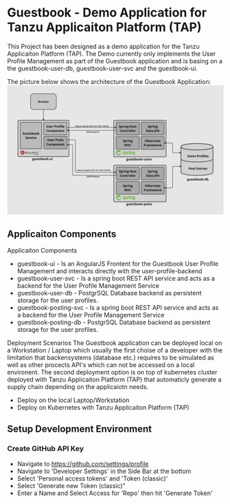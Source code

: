 # Guestbook - Demo Application for Tanzu Applicaiton Platform (TAP)
This Project has been designed as a demo application for the Tanzu Applicaiton Platform (TAP). The Demo currently only
implements the User Profile Management as part of the Guestbook application and is basing on a
the guestbook-user-db, guestbook-user-svc and the guestbook-ui.

The picture below shows the architecture of the Guestbook Application:
![guestbook-architecture](images/guestbook.jpg)

## Applicaiton Components
Applicaiton Components
- guestbook-ui - Is an AngularJS Frontent for the Guestbook User Profile Management and interacts directly with the user-profile-backend
- guestbook-user-svc - Is a spring boot REST API service and acts as a backend for the User Profile Management Service
- guestbook-user-db - PostgrSQL Database backend as persistent storage for the user profiles.
- guestbook-posting-svc - Is a spring boot REST API service and acts as a backend for the User Profile Management Service
- guestbook-posting-db - PostgrSQL Database backend as persistent storage for the user profiles.

Deployment Scenarios
The Guestbook application can be deployed local on a Workstation / Laptop which usually the first choise of a developer with the limitation
that backensystems (database etc.) requires to be simulated as well as other procects API's which can not be accessed on a local environent. The second 
deployment option is on top of kubernetes cluster deployed with Tanzu Applicaiton Platform (TAP) that automaticly generate a supply chain depending 
on the applicaiotn needs. 
- Deploy on the local Laptop/Workstation
- Deploy on Kubernetes with Tanzu Applicaiton Platform (TAP)

## Setup Development Environment
### Create GitHub API Key
- Navigate to https://github.com/settings/profile
- Navigate to 'Developer Settings' in the Side Bar at the bottom
- Select 'Personal access tokens' and 'Token (classic)'
- Select 'Generate new Token (classic)"
- Enter a Name and Select Access for 'Repo' then hit 'Generate Token'

